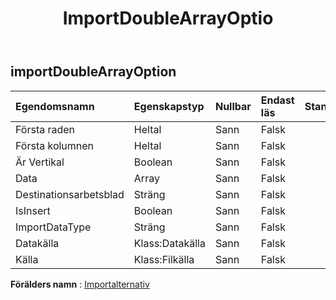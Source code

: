 ﻿---
title: ImportDoubleArrayOptio
second_title: Aspose.Cells Cloud Documen
type: docs
url: /sv/specification/model/importdoublearrayoption/
description: "Aspose.Cells Molnmodellspecifikation: ImportDoubleArrayOption. Hantera enkelt Excel och andra kalkylarksdokument med funktioner som att öppna, generera, redigera, dela, slå samman, jämföra och konvertera"
kwords: Excel, Office, Kalkylblad, Cloud REST API, ImportDoubleArrayOption
weight: 50
---
## **importDoubleArrayOption**

 

| Egendomsnamn| Egenskapstyp| Nullbar| Endast läs| Standardvärde| Beskrivning|
|:- |:- |:- |:- |:- |:- |
| Första raden| Heltal| Sann| Falsk|||
| Första kolumnen| Heltal| Sann| Falsk|||
| Är Vertikal| Boolean| Sann| Falsk|||
| Data|Array<Floating> | Sann| Falsk|||
| Destinationsarbetsblad| Sträng| Sann| Falsk|||
| IsInsert| Boolean| Sann| Falsk|||
| ImportDataType| Sträng| Sann| Falsk|||
| Datakälla| Klass:Datakälla| Sann| Falsk|||
| Källa| Klass:Filkälla| Sann| Falsk|||

**Förälders namn** : [Importalternativ](/specification/model/importoption)

